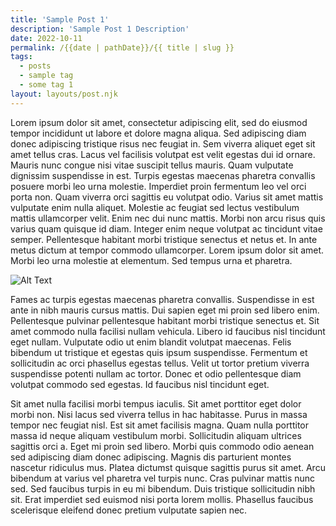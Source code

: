 ```yaml
---
title: 'Sample Post 1'
description: 'Sample Post 1 Description'
date: 2022-10-11
permalink: /{{date | pathDate}}/{{ title | slug }}
tags:
  - posts
  - sample tag
  - some tag 1
layout: layouts/post.njk
---
```


Lorem ipsum dolor sit amet, consectetur adipiscing elit, sed do eiusmod tempor incididunt ut labore et dolore magna aliqua. Sed adipiscing diam donec adipiscing tristique risus nec feugiat in. Sem viverra aliquet eget sit amet tellus cras. <!-- excerpt --> Lacus vel facilisis volutpat est velit egestas dui id ornare. Mauris nunc congue nisi vitae suscipit tellus mauris. Quam vulputate dignissim suspendisse in est. Turpis egestas maecenas pharetra convallis posuere morbi leo urna molestie. Imperdiet proin fermentum leo vel orci porta non. Quam viverra orci sagittis eu volutpat odio. Varius sit amet mattis vulputate enim nulla aliquet. Molestie ac feugiat sed lectus vestibulum mattis ullamcorper velit. Enim nec dui nunc mattis. Morbi non arcu risus quis varius quam quisque id diam. Integer enim neque volutpat ac tincidunt vitae semper. Pellentesque habitant morbi tristique senectus et netus et. In ante metus dictum at tempor commodo ullamcorper. Lorem ipsum dolor sit amet. Morbi leo urna molestie at elementum. Sed tempus urna et pharetra.

![Alt Text](/img/rhino.png 'title')

<!-- excerpt -->

Fames ac turpis egestas maecenas pharetra convallis. Suspendisse in est ante in nibh mauris cursus mattis. Dui sapien eget mi proin sed libero enim. Pellentesque pulvinar pellentesque habitant morbi tristique senectus et. Sit amet commodo nulla facilisi nullam vehicula. Libero id faucibus nisl tincidunt eget nullam. Vulputate odio ut enim blandit volutpat maecenas. Felis bibendum ut tristique et egestas quis ipsum suspendisse. Fermentum et sollicitudin ac orci phasellus egestas tellus. Velit ut tortor pretium viverra suspendisse potenti nullam ac tortor. Donec et odio pellentesque diam volutpat commodo sed egestas. Id faucibus nisl tincidunt eget.

Sit amet nulla facilisi morbi tempus iaculis. Sit amet porttitor eget dolor morbi non. Nisi lacus sed viverra tellus in hac habitasse. Purus in massa tempor nec feugiat nisl. Est sit amet facilisis magna. Quam nulla porttitor massa id neque aliquam vestibulum morbi. Sollicitudin aliquam ultrices sagittis orci a. Eget mi proin sed libero. Morbi quis commodo odio aenean sed adipiscing diam donec adipiscing. Magnis dis parturient montes nascetur ridiculus mus. Platea dictumst quisque sagittis purus sit amet. Arcu bibendum at varius vel pharetra vel turpis nunc. Cras pulvinar mattis nunc sed. Sed faucibus turpis in eu mi bibendum. Duis tristique sollicitudin nibh sit. Erat imperdiet sed euismod nisi porta lorem mollis. Phasellus faucibus scelerisque eleifend donec pretium vulputate sapien nec.
